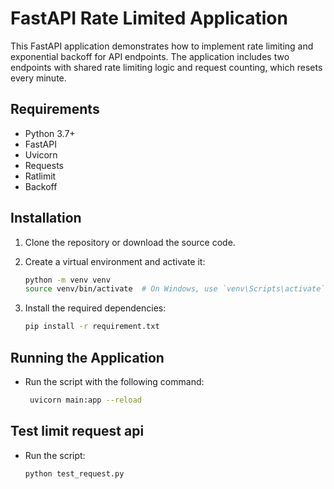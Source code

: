 # FastAPI Rate Limited Application

This FastAPI application demonstrates how to implement rate limiting and exponential backoff for API endpoints. The application includes two endpoints with shared rate limiting logic and request counting, which resets every minute.

## Requirements

- Python 3.7+
- FastAPI
- Uvicorn
- Requests
- Ratlimit
- Backoff

## Installation

1. Clone the repository or download the source code.
2. Create a virtual environment and activate it:

    ```bash
    python -m venv venv
    source venv/bin/activate  # On Windows, use `venv\Scripts\activate`
    ```

3. Install the required dependencies:
    ```bash
    pip install -r requirement.txt
    ```

## Running the Application
- Run the script with the following command:
   ```bash
    uvicorn main:app --reload
    ```

    
## Test limit request api
- Run the script:
    ```bash
    python test_request.py
    ```